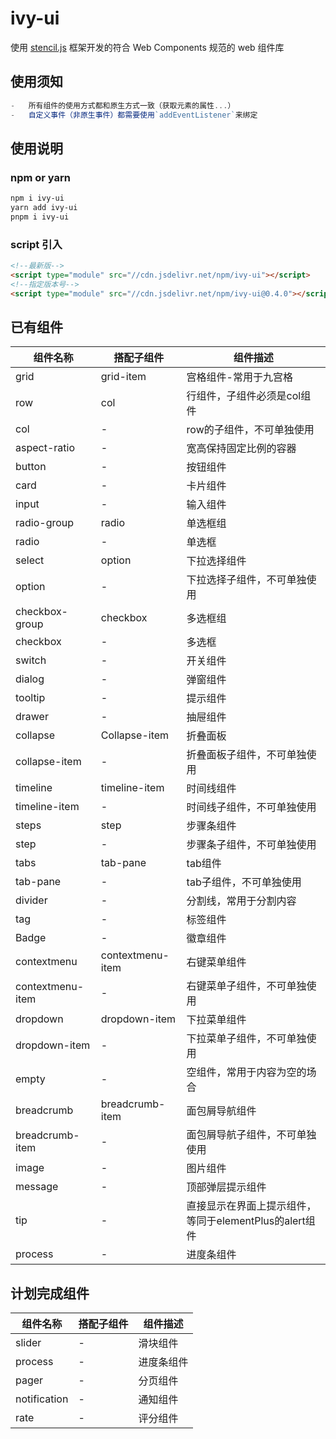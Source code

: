 # ivy-ui

使用 [stencil.js](https://stenciljs.com/) 框架开发的符合 Web Components 规范的 web 组件库

## 使用须知

```js
-   所有组件的使用方式都和原生方式一致（获取元素的属性...）
-   自定义事件（非原生事件）都需要使用`addEventListener`来绑定
```

## 使用说明

### npm or yarn

```bash
npm i ivy-ui
yarn add ivy-ui
pnpm i ivy-ui
```

### script 引入

```html
<!--最新版-->
<script type="module" src="//cdn.jsdelivr.net/npm/ivy-ui"></script>
<!--指定版本号-->
<script type="module" src="//cdn.jsdelivr.net/npm/ivy-ui@0.4.0"></script>
```

## 已有组件

| 组件名称 | 搭配子组件 | 组件描述 |
|--|--|--|
|grid|grid-item|宫格组件-常用于九宫格|
|row|col|行组件，子组件必须是col组件|
|col|-|row的子组件，不可单独使用|
|aspect-ratio|-|宽高保持固定比例的容器|
|button|-|按钮组件|
|card|-|卡片组件|
|input|-|输入组件|
|radio-group|radio|单选框组|
|radio|-|单选框|
|select|option|下拉选择组件|
|option|-|下拉选择子组件，不可单独使用|
|checkbox-group|checkbox|多选框组|
|checkbox|-|多选框|
|switch|-|开关组件|
|dialog|-|弹窗组件|
|tooltip|-|提示组件|
|drawer|-|抽屉组件|
|collapse|Collapse-item|折叠面板|
|collapse-item|-|折叠面板子组件，不可单独使用|
|timeline|timeline-item|时间线组件|
|timeline-item|-|时间线子组件，不可单独使用|
|steps|step|步骤条组件|
|step|-|步骤条子组件，不可单独使用|
|tabs|tab-pane|tab组件|
|tab-pane|-|tab子组件，不可单独使用|
|divider|-|分割线，常用于分割内容|
|tag|-|标签组件|
|Badge|-|徽章组件|
|contextmenu|contextmenu-item|右键菜单组件|
|contextmenu-item|-|右键菜单子组件，不可单独使用|
|dropdown|dropdown-item|下拉菜单组件|
|dropdown-item|-|下拉菜单子组件，不可单独使用|
|empty|-|空组件，常用于内容为空的场合|
|breadcrumb|breadcrumb-item|面包屑导航组件|
|breadcrumb-item|-|面包屑导航子组件，不可单独使用|
|image|-|图片组件|
|message|-|顶部弹层提示组件|
|tip|-|直接显示在界面上提示组件，等同于elementPlus的alert组件|
|process|-|进度条组件|


## 计划完成组件

| 组件名称 | 搭配子组件 | 组件描述 |
|--|--|--|
|slider|-|滑块组件|
|process|-|进度条组件|
|pager|-|分页组件|
|notification|-|通知组件|
|rate|-|评分组件|